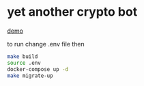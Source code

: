 # yet another crypto bot
[demo](https://t.me/yetanothercrypto_bot)

to run change .env file then
```sh
make build
source .env
docker-compose up -d
make migrate-up
```
